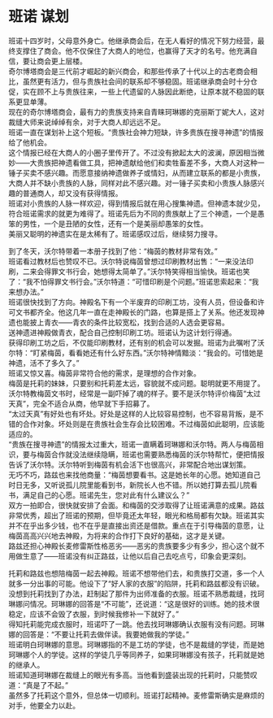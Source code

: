 # 班诺 谋划
班诺十四岁时，父母意外身亡。他继承商会后，在无人看好的情况下努力经营，最终支撑住了商会。他不仅保住了大商人的地位，也赢得了天才的名号。他充满自信，要让商会更上层楼。  
奇尔博塔商会是三代前才崛起的新兴商会，和那些传承了十代以上的古老商会相比，虽然更有活力，但与贵族社会间的联系却不够稳固。班诺继承商会时十分仓促，实在顾不上与贵族往来，一些上代遗留的人脉因此断绝，让原本就不稳固的联系更显单薄。  
现在的奇尔博塔商会，最有力的贵族支持来自青睐珂琳娜的克丽斯丁妮大人，这对裁缝大师来说绰绰有余，对于大商人却远远不足。  
班诺一直在谋划补上这个短板。“贵族社会神力短缺，许多贵族在搜寻神遗”的情报给了他机会。  
这个情报已经在大商人的小圈子里传开了。不过没有掀起太大的波澜，原因相当微妙——大贵族把神遗看做工具，把神遗献给他们和卖牲畜差不多，大商人对这种一锤子买卖不感兴趣。而愿意接纳神遗做养子或情妇，从而建立联系的都是小贵族，大商人并不缺小贵族的人脉，同样对此不感兴趣。对一锤子买卖和小贵族人脉感兴趣的普通商人，却又没有获得情报。  
班诺对小贵族的人脉一样欢迎，得到情报后就在用心搜集神遗。但神遗本就少见，符合班诺需求的就更为难得了。班诺先后为不同的贵族献上了三个神遗，一个是愚笨的男性，一个是丑陋的女性，还有一个是美丽却愚笨的女性。  
美丽又聪明的神遗实在是太稀有了。班诺感叹过后，继续努力搜寻。  


到了冬天，沃尔特带着一本册子找到了他：“梅茵的教材非常有效。”  
班诺看过教材后也赞叹不已。沃尔特说梅茵曾想过印刷教材出售：“一来没法印刷，二来会得罪文书行会，她想得太简单了。”沃尔特笑得相当愉快。班诺也笑了：“我不怕得罪文书行会。”沃尔特道：“可惜印刷是个问题。”班诺思索起来：“我来想办法。”  
班诺很快找到了方向。神殿名下有一个半废弃的印刷工坊，没有人员，但设备和许可文书都齐全。他这几年一直在走神殿长的门路，也算是搭上了关系。他还发现神遗也能披上青衣——青衣的条件比较宽松，找到合适的人选会更容易。  
送神遗进神殿做青衣，配合自己控制印刷工坊。班诺认为这计划行得通。  
获得印刷工坊之后，不仅能印刷教材，还有别的机会可以发掘。班诺为此嘱咐了沃尔特：“盯紧梅茵，看看她还有什么好东西。”沃尔特神情黯淡：“我会的。可惜她是神遗，活不了多久了。”  
班诺又惊又喜。梅茵非常符合他的需求，是理想的合作对象。  
梅茵是托莉的妹妹，只要别和托莉差太远，容貌就不成问题。聪明就更不用提了。沃尔特教梅茵文书时，经常是一副吓掉了魂的样子。要不是沃尔特评价梅茵“太过天真”，完全不适合从商，他早就下手招募了。  
“太过天真”有好处也有坏处。好处是这样的人比较容易控制，也不容易背叛，是不错的合作对象。坏处则是在贵族社会生存会比较困难。不过梅茵如此聪明，应该能适应的。  
“贵族在搜寻神遗”的情报太过重大，班诺一直瞒着珂琳娜和沃尔特。两人与梅茵相识，要与梅茵合作就没法继续隐瞒，班诺也需要熟悉梅茵的沃尔特帮忙，便把情报告诉了沃尔特。沃尔特听到梅茵有机会活下也很高兴，非常配合地出谋划策。  
无巧不巧，路兹也来找他商量：“梅茵想要看书。这是她长年的心愿。她知道自己时日无多，又听说孤儿院里能看到书，新院长人也不错。所以她打算去孤儿院看书，满足自己的心愿。班诺先生，您对此有什么建议么？”  
双方一拍即合，很快就安排了会面。和梅茵的交涉取得了让班诺满意的成果。路兹非常优秀，超出了班诺的预期，但毕竟还太年轻，眼光和格局都有欠缺。班诺其实并不在乎出多少钱，也不在乎是直接出资还是借款。重点在于引导梅茵的意愿，让梅茵高高兴兴地去神殿，为将来的合作打下良好的基础，这才是关键。  
路兹还担心神殿长麦修雷斯性格恶劣——恶劣的贵族要多少有多少，担心这个就不用做生意了——班诺没有纠正路兹，让他以后自己去吃点亏，印象会更深刻。  


托莉和路兹也想陪梅茵一起去神殿。班诺不想带他们去，和贵族打交道，多一个人就多一分出事的可能。他设下了“好人家的衣服”的陷阱，托莉和路兹都没有识破。没想到托莉找到了办法，赶制起了那件为出师准备的衣服。班诺不熟悉裁缝，找珂琳娜问情况。珂琳娜的回答是“不可能”，还说道：“这是很好的训练。她的技术很稳定，应该不会毁了衣服，到时候我修补一下就好了。”  
得知托莉能完成衣服时，班诺吓了一跳。他去找珂琳娜确认衣服有没有问题。珂琳娜的回答是：“不要让托莉去做伴读。我要她做我的学徒。”  
班诺明白珂琳娜的意思。珂琳娜指的不是工坊的学徒，也不是裁缝的学徒，而是她珂琳娜个人的学徒。这样的学徒几乎等同养子，如果珂琳娜没有孩子，托莉就是她的继承人。  
班诺知道珂琳娜在裁缝上的眼光有多高。当他看到盛装出现的托莉时，只能赞叹道：“真是了不起。”  
虽然多了托莉这个意外，但总体一切顺利。班诺打起精神。麦修雷斯确实是麻烦的对手，他要全力以赴。  


